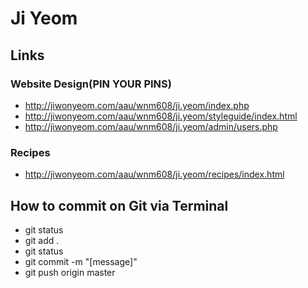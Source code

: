 # Ji Yeom

## Links
### Website Design(PIN YOUR PINS)
- http://jiwonyeom.com/aau/wnm608/ji.yeom/index.php
- http://jiwonyeom.com/aau/wnm608/ji.yeom/styleguide/index.html
- http://jiwonyeom.com/aau/wnm608/ji.yeom/admin/users.php

### Recipes
- http://jiwonyeom.com/aau/wnm608/ji.yeom/recipes/index.html

## How to commit on Git via Terminal
- git status
- git add .
- git status
- git commit -m "[message]"
- git push origin master